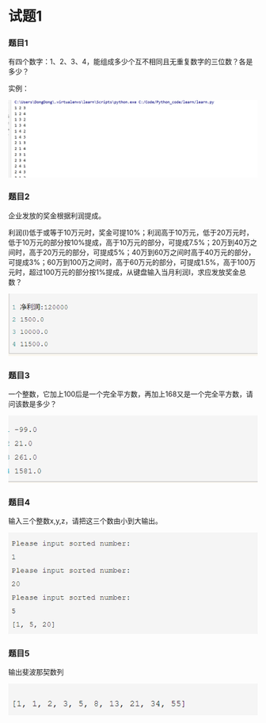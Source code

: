 # 试题1

### 题目1

有四个数字：1、2、3、4，能组成多少个互不相同且无重复数字的三位数？各是多少？

实例：

![image-20191222154826703](试题1.assets/image-20191222154826703.png)

### 题目2

企业发放的奖金根据利润提成。

利润(I)低于或等于10万元时，奖金可提10%；利润高于10万元，低于20万元时，低于10万元的部分按10%提成，高于10万元的部分，可提成7.5%；20万到40万之间时，高于20万元的部分，可提成5%；40万到60万之间时高于40万元的部分，可提成3%；60万到100万之间时，高于60万元的部分，可提成1.5%，高于100万元时，超过100万元的部分按1%提成，从键盘输入当月利润I，求应发放奖金总数？

![image-20191222154833948](试题1.assets/image-20191222154833948.png)

### 题目3

一个整数，它加上100后是一个完全平方数，再加上168又是一个完全平方数，请问该数是多少？

![image-20191222154851733](试题1.assets/image-20191222154851733.png)

### 题目4

输入三个整数x,y,z，请把这三个数由小到大输出。

![image-20191222154900299](试题1.assets/image-20191222154900299.png)

### 题目5

输出斐波那契数列

![image-20191222154907746](试题1.assets/image-20191222154907746.png)

